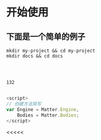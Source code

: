 <style lang="scss">
  @import "../components/style/index";
</style>

>>>>>
# 开始使用
## 下面是一个简单的例子
```shell
mkdir my-project && cd my-project
mkdir docs && cd docs




132


```



```javascript
<script>
// 创建方法简写
var Engine = Matter.Engine,
    Bodies = Matter.Bodies;
</script>
```

<<<<<

<script>
  export default {
      data () {
          return{
              function(){}

          }
      }
  }
</script>
